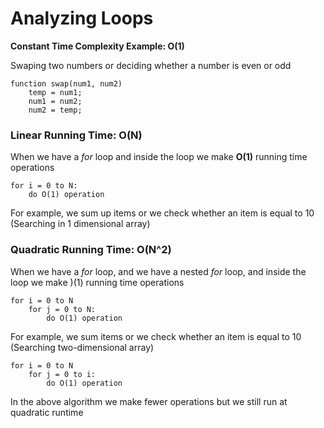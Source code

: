 # Analyzing Loops

**Constant Time Complexity Example: O(1)**

Swaping two numbers or deciding whether a number is even or odd

```
function swap(num1, num2)
    temp = num1;
    num1 = num2;
    num2 = temp;
```

### **Linear Running Time: O(N)**

When we have a *for* loop and inside the loop we make **O(1)** running time operations

```
for i = 0 to N:
    do O(1) operation
```

For example, we sum up items or we check whether an item is equal to 10 (Searching in 1 dimensional array)

### **Quadratic Running Time: O(N^2)**

When we have a *for* loop, and we have a nested *for* loop, and inside the loop we make )(1) running time operations

```
for i = 0 to N
    for j = 0 to N:
        do O(1) operation
```

For example, we sum items or we check whether an item is equal to 10 (Searching two-dimensional array)

```
for i = 0 to N
    for j = 0 to i:
        do O(1) operation
```

In the above algorithm we make fewer operations but we still run at quadratic runtime
